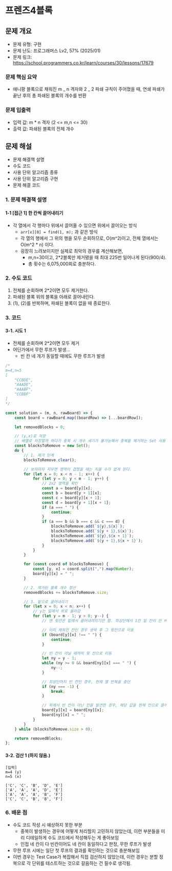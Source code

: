 # 프렌즈4블록

## 문제 개요

-   문제 유형: 구현
-   문제 난도: 프로그래머스 Lv2, 57% (2025/01)
-   문제 링크: https://school.programmers.co.kr/learn/courses/30/lessons/17679

### 문제 핵심 요약

-   애니팡 블록으로 채워진 m _ n 격자와 2 _ 2 파쇄 규칙이 주어졌을 때, 연쇄 파쇄가 끝난 후의 총 파쇄된 블록의 개수를 반환

### 문제 입출력

-   입력 값: m \* n 격자 (2 <= m,n <= 30)
-   출력 값: 파쇄된 블록의 전체 개수

## 문제 해설

-   문제 해결책 설명
-   수도 코드
-   사용 단위 알고리즘 종류
-   사용 단위 알고리즘 구현
-   문제 해결 코드

### 1. 문제 해결책 설명

#### 1-1 [접근 1] 한 칸씩 끌어내리기

-   각 열에서 각 행마다 위에서 끌어올 수 있으면 위에서 끌어오는 방식
    -   `arr[x][0] = find(1, m);` 과 같은 방식
    -   각 열의 행에서 그 위의 행을 모두 순회하므로, O(m^2)이고, 전체 열에서는 O(m^2 \* n) 이다.
    -   굉장히 느려보이지만 실제로 최악의 경우를 계산해보면,
        -   m,n=30이고, 2\*2블록만 제거됐을 때 최대 225번 일어나게 된다(900/4).
        -   총 횟수는 6,075,000회로 충분하다.

### 2. 수도 코드

1. 전체를 순회하며 2\*2이면 모두 제거한다.
2. 파쇄된 블록 위의 블록을 아래로 끌어내린다.
3. (1), (2)를 반복하며, 파쇄된 블록이 없을 때 종료한다.

### 3. 코드

#### 3-1. 시도 1

-   전체를 순회하며 2\*2이면 모두 제거
-   어딘가에서 무한 루프가 발생...
    -   빈 칸 네 개가 동일할 때에도 무한 루프가 발생

```js
/*
m=4,n=5
[
    "CCBDE",
    "AAADE",
    "AAABF",
    "CCBBF"
]
*/

const solution = (m, n, rawBoard) => {
    const board = rawBoard.map((boardRow) => [...boardRow]);

    let removedBlocks = 0;

    // (y,x)로 저장
    // 배열로 저장할까 하다가 중복 시 개수 세기가 불가능해서 중복을 제거하는 Set 사용
    const blocksToRemove = new Set();
    do {
        // 1. 제거 단계
        blocksToRemove.clear();

        // 보자마자 지우면 영역이 겹쳤을 때는 지울 수가 없게 된다.
        for (let x = 0; x < n - 1; x++) {
            for (let y = 0; y < m - 1; y++) {
                // 2x2 영역을 확인
                const a = board[y][x];
                const b = board[y + 1][x];
                const c = board[y][x + 1];
                const d = board[y + 1][x + 1];
                if (a === " ") {
                    continue;
                }
                if (a === b && b === c && c === d) {
                    blocksToRemove.add(`${y},${x}`);
                    blocksToRemove.add(`${y + 1},${x}`);
                    blocksToRemove.add(`${y},${x + 1}`);
                    blocksToRemove.add(`${y + 1},${x + 1}`);
                }
            }
        }

        for (const coord of blocksToRemove) {
            const [y, x] = coord.split(",").map(Number);
            board[y][x] = " ";
        }

        // 2. 제거된 블록 개수 정산
        removedBlocks += blocksToRemove.size;

        // 3. 밑으로 끌어내리기
        for (let x = 0; x < n; x++) {
            // y는 밑에서 위로 올라감
            for (let y = m - 1; y > 0; y--) {
                // 맨 윗칸은 밑에서 끌어내려지기만 함. 최상단에서 1칸 밑 칸이 안 비어있다면 최상단 칸은 안 봐도 됨.

                // 이미 채워진 칸인 경우 생략 후 그 윗칸으로 이동
                if (board[y][x] !== " ") {
                    continue;
                }

                // 빈 칸이 아닐 때까지 윗 칸으로 이동
                let ny = y - 1;
                while (ny >= 0 && board[ny][x] === " ") {
                    ny--;
                }

                // 최상단까지 빈 칸인 경우, 현재 열 반복을 중단
                if (ny === -1) {
                    break;
                }

                // 위에서 빈 칸이 아닌 칸을 발견한 경우, 해당 값을 현재 칸으로 끌어내리고, 해당 칸은 빈 값 처리
                board[y][x] = board[ny][x];
                board[ny][x] = " ";
            }
        }
    } while (blocksToRemove.size > 0);

    return removedBlocks;
};
```

#### 3-2. 검산 1 (하지 않음.)

```
[입력]
m=4 (y)
n=5 (x)

['C', 'C', 'B', 'D', 'E']
['A', 'A', 'A', 'D', 'E']
['A', 'A', 'A', 'B', 'F']
['C', 'C', 'B', 'B', 'F']

```

### 6. 배운 점

-   수도 코드 작성 시 예상하지 못한 부분
    -   중복이 발생하는 경우에 어떻게 처리할지 고민하지 않았는데, 이런 부분들을 미리 디테일하게 수도 코드에서 작성해두는 게 좋아보임
    -   인접 네 칸이 다 빈칸이어도 네 칸이 동일하다고 판정, 무한 루프가 발생
-   무한 루프 시에는 일단 첫 루프의 결과를 확인하는 것으로 충분해보임
-   이번 경우는 Test Case가 복잡해서 직접 검산하지 않았는데, 이런 경우는 분할 정복으로 각 단위를 테스트하는 것으로 갈음하는 건 필수로 생각됨.
